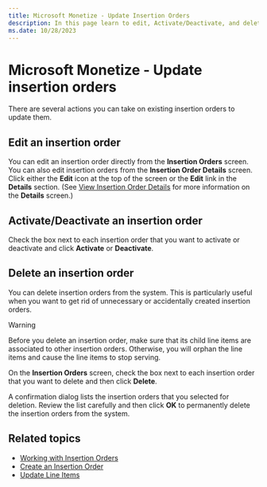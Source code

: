 ```yaml
---
title: Microsoft Monetize - Update Insertion Orders
description: In this page learn to edit, Activate/Deactivate, and delete an Insertion Order. 
ms.date: 10/28/2023
---
```



# Microsoft Monetize - Update insertion orders

There are several actions you can take on existing insertion orders to
update them.

## Edit an insertion order

You can edit an insertion order directly from the
**Insertion Orders** screen. You can
also edit insertion orders from the
**Insertion Order Details** screen.
Click either the **Edit** icon at the top
of the screen or the **Edit** link in the
**Details** section. (See [View Insertion Order Details](view-insertion-order-details.md) for more information on the
**Details** screen.)

## Activate/Deactivate an insertion order

Check the box next to each insertion order that you want to activate or
deactivate and click **Activate** or **Deactivate**.

## Delete an insertion order

You can delete insertion orders from the system. This is particularly
useful when you want to get rid of unnecessary or accidentally created
insertion orders.

> [!WARNING]
> Before you delete an insertion order, make sure that its child line items are associated to other insertion orders. Otherwise, you will orphan the line items and cause the line items to stop serving.

On the **Insertion Orders** screen,
check the box next to each insertion order that you want to delete and
then click **Delete**.

A confirmation dialog lists the insertion orders that you selected for
deletion. Review the list carefully and then click
**OK** to permanently delete the insertion
orders from the system.

## Related topics

- [Working with Insertion Orders](working-with-insertion-orders.md)
- [Create an Insertion Order](create-an-insertion-order.md)
- [Update Line Items](update-line-items.md)